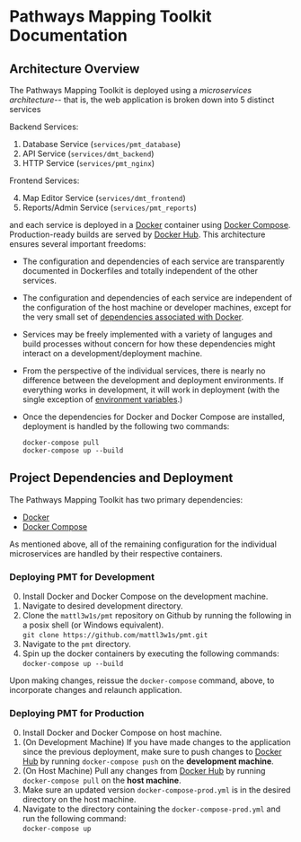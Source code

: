 # Pathways Mapping Toolkit Documentation

## Architecture Overview

The Pathways Mapping Toolkit is deployed using a _microservices architecture_-- that is, the web application is broken down into 5 distinct services

Backend Services:

1. Database Service (`services/pmt_database`)
2. API Service (`services/dmt_backend`)
3. HTTP Service (`services/pmt_nginx`)

Frontend Services:

4. Map Editor Service (`services/dmt_frontend`)
5. Reports/Admin Service (`services/pmt_reports`)

and each service is deployed in a [Docker](https://www.docker.com/) container using [Docker Compose](https://docs.docker.com/compose/). Production-ready builds are served by [Docker Hub](https://hub.docker.com/). This architecture ensures several important freedoms:

- The configuration and dependencies of each service are transparently documented in Dockerfiles and totally independent of the other services.
- The configuration and dependencies of each service are independent of the configuration of the host machine or developer machines, except for the very small set of [dependencies associated with Docker](#project-dependencies).
- Services may be freely implemented with a variety of languges and build processes without concern for how these dependencies might interact on a development/deployment machine.
- From the perspective of the individual services, there is nearly no difference between the development and deployment environments. If everything works in development, it will work in deployment (with the single exception of [environment variables](#environment-variables).)
- Once the dependencies for Docker and Docker Compose are installed, deployment is handled by the following two commands:

  `docker-compose pull`  
   `docker-compose up --build`

## Project Dependencies and Deployment

The Pathways Mapping Toolkit has two primary dependencies:

- [Docker](http://www.docker.com)
- [Docker Compose](http://docs.docker.com/compose)

As mentioned above, all of the remaining configuration for the individual microservices are handled by their respective containers.

### Deploying PMT for Development

0. Install Docker and Docker Compose on the development machine.
1. Navigate to desired development directory.
1. Clone the `mattl3w1s/pmt` repository on Github by running the following in a posix shell (or Windows equivalent).  
   `git clone https://github.com/mattl3w1s/pmt.git`
1. Navigate to the `pmt` directory.
1. Spin up the docker containers by executing the following commands:  
   `docker-compose up --build`

Upon making changes, reissue the `docker-compose` command, above, to incorporate changes and relaunch application.

### Deploying PMT for Production

0. Install Docker and Docker Compose on host machine.
1. (On Development Machine) If you have made changes to the application since the previous deployment, make sure to push changes to [Docker Hub](https://hub.docker.com/) by running `docker-compose push` on the **development machine**.
1. (On Host Machine) Pull any changes from [Docker Hub](https://hub.docker.com/) by running `docker-compose pull` on the **host machine**.
1. Make sure an updated version `docker-compose-prod.yml` is in the desired directory on the host machine.
1. Navigate to the directory containing the `docker-compose-prod.yml` and run the following command:  
   `docker-compose up`
